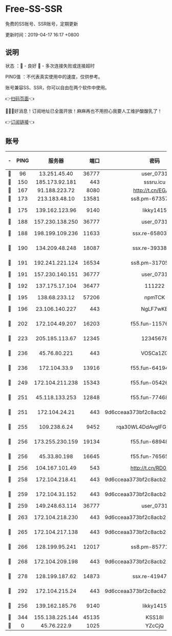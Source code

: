 # Free-SS-SSR

免费的SS账号、SSR账号，定期更新

更新时间：2019-04-17 16:17 +0800

## 说明

状态     ：🙂 - 良好 🙁 - 多次连接失败或连接超时

PING值   ：不代表真实使用中的速度，仅供参考。

账号兼容SS、SSR，你可以自由在两个软件中使用。

👉[扫码页面](https://liesauer.github.io/Free-SS-SSR/)👈

🎉🎉🎉好消息！订阅地址已全面开放！麻麻再也不用担心我要人工维护酸酸乳了！

👉[订阅链接](https://www.liesauer.net/yogurt/subscribe?ACCESS_TOKEN=DAYxR3mMaZAsaqUb)👈

## 账号

|-|PING|服务器|端口|密码|加密方式|区域|
|:----:|:----:|:-----:|-----:|:----:|:----:|:----:|
|🙂|96|13.251.45.40|36777|user_0731|chacha20|SG|
|🙂|150|185.173.92.181|443|sssru.icu|rc4-md5|RU|
|🙂|167|91.188.223.72|8080|http://t.cn/EGJIyrl|rc4-md5|RU|
|🙂|173|213.183.48.10|13581|ss8.pm-67357180|rc4-md5|RU|
|🙂|175|139.162.123.96|9140|likky1415|aes-256-cfb|JP|
|🙂|188|157.230.138.250|36777|user_0731|chacha20|US|
|🙂|188|198.199.109.236|11633|ssx.re-65803004|aes-256-cfb|US|
|🙂|190|134.209.48.248|18087|ssx.re-39338587|aes-256-cfb|US|
|🙂|191|192.241.221.124|16534|ss8.pm-31705426|aes-256-cfb|US|
|🙂|191|157.230.140.151|36777|user_0731|chacha20|US|
|🙂|192|137.175.17.104|36477|111222|aes-256-cfb|US|
|🙂|195|138.68.233.12|57206|npmTCK|rc4-md5|US|
|🙂|196|23.106.140.227|443|NgLF7wKB|aes-256-cfb|US|
|🙂|202|172.104.49.207|16203|f55.fun-11576925|aes-256-cfb|SG|
|🙂|223|205.185.113.67|12345|12345678|aes-256-cfb|US|
|🙂|236|45.76.80.221|443|VOSCa1ZG|aes-256-cfb|DE|
|🙂|236|172.104.33.9|13916|f55.fun-64194904|aes-256-cfb|SG|
|🙂|249|172.104.211.238|15343|f55.fun-05426859|aes-256-cfb|US|
|🙂|251|45.118.133.253|12848|f55.fun-77468081|aes-256-cfb|SG|
|🙂|251|172.104.24.21|443|9d6cceaa373bf2c8acb22e60b6a58be6|aes-256-cfb|US|
|🙂|255|109.238.6.24|9452|rqa30WL4DdAvgIFG6Fs3znzTa|aes-256-cfb|FR|
|🙂|256|173.255.230.159|19134|f55.fun-68948138|aes-256-cfb|US|
|🙂|256|45.33.80.198|16645|f55.fun-76565024|aes-256-cfb|US|
|🙂|256|104.167.101.49|543|http://t.cn/RD0D7sx|rc4-md5|CA|
|🙂|258|172.104.218.41|443|9d6cceaa373bf2c8acb22e60b6a58be6|aes-256-cfb|US|
|🙂|259|172.104.31.152|443|9d6cceaa373bf2c8acb22e60b6a58be6|aes-256-cfb|US|
|🙂|259|149.248.63.114|36777|user_0731|chacha20|CA|
|🙂|263|172.104.218.230|443|9d6cceaa373bf2c8acb22e60b6a58be6|aes-256-cfb|US|
|🙂|265|172.104.217.138|443|9d6cceaa373bf2c8acb22e60b6a58be6|aes-256-cfb|US|
|🙂|266|128.199.95.241|12017|ss8.pm-85771419|aes-256-cfb|SG|
|🙂|268|172.104.209.198|443|9d6cceaa373bf2c8acb22e60b6a58be6|aes-256-cfb|US|
|🙂|278|128.199.187.62|14873|ssx.re-41947455|aes-256-cfb|SG|
|🙂|292|172.104.215.24|443|9d6cceaa373bf2c8acb22e60b6a58be6|aes-256-cfb|US|
|🙂|256|139.162.185.76|9140|likky1415|aes-256-cfb|DE|
|🙂|344|155.138.225.144|45135|KSS18l|rc4-md5|US|
|🙁|0|45.76.222.9|1025|YZcCjQ|rc4-md5|JP|
